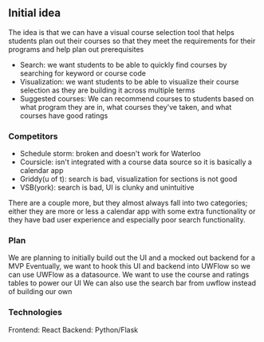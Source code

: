 ## Initial idea

The idea is that we can have a visual course selection tool that helps students plan out their courses so that they meet the requirements for their programs and help plan out prerequisites

* Search: we want students to be able to quickly find courses by searching for keyword or course code
* Visualization: we want students to be able to visualize their course selection as they are building it across multiple terms
* Suggested courses: We can recommend courses to students based on what program they are in, what courses they've taken, and what courses have good ratings

### Competitors

* Schedule storm: broken and doesn't work for Waterloo
* Coursicle: isn't integrated with a course data source so it is basically a calendar app
* Griddy(u of t): search is bad, visualization for sections is not good
* VSB(york): search is bad, UI is clunky and unintuitive

There are a couple more, but they almost always fall into two categories; either they are more or less a calendar app with some extra functionality or they have bad user experience and especially poor search functionality.

### Plan

We are planning to initially build out the UI and a mocked out backend for a MVP
Eventually, we want to hook this UI and backend into UWFlow so we can use UWFlow as a datasource. We want to use the course and ratings tables to power our UI
We can also use the search bar from uwflow instead of building our own

### Technologies

Frontend: React
Backend: Python/Flask
